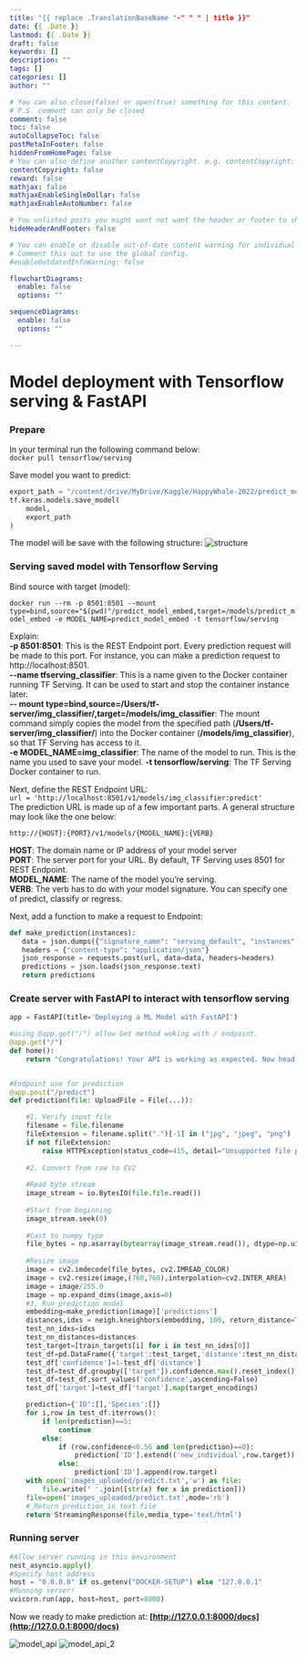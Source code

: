 ```yaml
---
title: "{{ replace .TranslationBaseName "-" " " | title }}"
date: {{ .Date }}
lastmod: {{ .Date }}
draft: false
keywords: []
description: ""
tags: []
categories: []
author: ""

# You can also close(false) or open(true) something for this content.
# P.S. comment can only be closed
comment: false
toc: false
autoCollapseToc: false
postMetaInFooter: false
hiddenFromHomePage: false
# You can also define another contentCopyright. e.g. contentCopyright: "This is another copyright."
contentCopyright: false
reward: false
mathjax: false
mathjaxEnableSingleDollar: false
mathjaxEnableAutoNumber: false

# You unlisted posts you might want not want the header or footer to show
hideHeaderAndFooter: false

# You can enable or disable out-of-date content warning for individual post.
# Comment this out to use the global config.
#enableOutdatedInfoWarning: false

flowchartDiagrams:
  enable: false
  options: ""

sequenceDiagrams: 
  enable: false
  options: ""

---
```


<!--more-->


# Model deployment with Tensorflow serving & FastAPI
### Prepare
In your terminal run the following command below:  
`docker pull tensorflow/serving`

Save model you want to predict:
```python
export_path = "/content/drive/MyDrive/Kaggle/HappyWhale-2022/predict_model_v3"  
tf.keras.models.save_model(
    model,
    export_path
)
```
The model will be save with the following structure:
![structure](/media/model_structure.JPG)

### Serving saved model with Tensorflow Serving
Bind source with target (model): 

`docker run --rm -p 8501:8501 --mount type=bind,source="$(pwd)"/predict_model_embed,target=/models/predict_model_embed -e MODEL_NAME=predict_model_embed -t tensorflow/serving` 

Explain:  
    **-p 8501:8501**: This is the REST Endpoint port. Every prediction request will be made to this port. For instance, you can make a prediction request to http://localhost:8501.  
    **--name tfserving_classifier**: This is a name given to the Docker container running TF Serving. It can be used to start and stop the container instance later.   
    **-- mount type=bind,source=/Users/tf-server/img_classifier/,target=/models/img_classifier**: The mount command simply copies the model from the specified path (**/Users/tf-server/img_classifier/**) into the Docker container (**/models/img_classifier**), so that TF Serving has access to it.  
    **-e MODEL_NAME=img_classifier**: The name of the model to run. This is the name you used to save your model.
    **-t tensorflow/serving**: The TF Serving Docker container to run.  

Next, define the REST Endpoint URL:  
`url = 'http://localhost:8501/v1/models/img_classifier:predict'`  
The prediction URL is made up of a few important parts. A general structure may look like the one below:  

`http://{HOST}:{PORT}/v1/models/{MODEL_NAME}:{VERB}`

**HOST**: The domain name or IP address of your model server  
**PORT**: The server port for your URL. By default, TF Serving uses 8501 for REST Endpoint.  
**MODEL_NAME**: The name of the model you’re serving.  
**VERB**: The verb has to do with your model signature. You can specify one of predict, classify or regress.  

Next, add a function to make a request to Endpoint:

```python
def make_prediction(instances):
   data = json.dumps({"signature_name": "serving_default", "instances": instances.tolist()})
   headers = {"content-type": "application/json"}
   json_response = requests.post(url, data=data, headers=headers)
   predictions = json.loads(json_response.text)
   return predictions
```
### Create server with FastAPI to interact with tensorflow serving
```python
app = FastAPI(title='Deploying a ML Model with FastAPI')

#using @app.get("/") allow Get method woking with / endpoint.
@app.get("/")
def home():
    return "Congratulations! Your API is working as expected. Now head over to http://localhost:8000/docs."


#Endpoint use for prediction
@app.post("/predict") 
def prediction(file: UploadFile = File(...)):

    #1. Verify input file
    filename = file.filename
    fileExtension = filename.split(".")[-1] in ("jpg", "jpeg", "png")
    if not fileExtension:
        raise HTTPException(status_code=415, detail="Unsupported file provided.")
    
    #2. Convert from raw to CV2
    
    #Read byte stream
    image_stream = io.BytesIO(file.file.read())
    
    #Start from beginning
    image_stream.seek(0)
    
    #Cast to numpy type
    file_bytes = np.asarray(bytearray(image_stream.read()), dtype=np.uint8)
    
    #Resize image
    image = cv2.imdecode(file_bytes, cv2.IMREAD_COLOR)
    image = cv2.resize(image,(768,768),interpolation=cv2.INTER_AREA)
    image = image/255.0
    image = np.expand_dims(image,axis=0)
    #3. Run prediction model
    embedding=make_prediction(image)['predictions']
    distances,idxs = neigh.kneighbors(embedding, 100, return_distance=True)
    test_nn_idxs=idxs
    test_nn_distances=distances
    test_target=[train_targets[i] for i in test_nn_idxs[0]]
    test_df=pd.DataFrame({'target':test_target,'distance':test_nn_distances[0]})
    test_df['confidence']=1-test_df['distance']
    test_df=test_df.groupby(['target']).confidence.max().reset_index()
    test_df=test_df.sort_values('confidence',ascending=False)
    test_df['target']=test_df['target'].map(target_encodings)

    prediction={'ID':[],'Species':[]}
    for i,row in test_df.iterrows():
        if len(prediction)==5:
            continue
        else:
            if (row.confidence<0.56 and len(prediction)==0):
                prediction['ID'].extend(('new_individual',row.target))
            else:
                prediction['ID'].append(row.target)
    with open('images_uploaded/predict.txt','w') as file:
        file.write(' '.join([str(x) for x in prediction]))
    file=open('images_uploaded/predict.txt',mode='rb')
    # Return prediction in text file 
    return StreamingResponse(file,media_type='text/html')
```

### Running server  

```python
#Allow server running in this environment
nest_asyncio.apply()
#Specify host address
host = "0.0.0.0" if os.getenv("DOCKER-SETUP") else "127.0.0.1"
#Running server!    
uvicorn.run(app, host=host, port=8000)
```

Now we ready to make prediction at: **[http://127.0.0.1:8000/docs](http://127.0.0.1:8000/docs)**

![model_api](/media/model_fast_api.JPG)
![model_api_2](/media/model_fast_api_2.JPG)